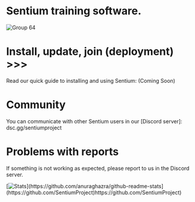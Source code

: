 # Sentium training software.

![Group 64](https://github.com/SentiumProject/Sentium-bots/assets/98888240/d192c4ee-601f-4690-a789-ed6bb158f6e4)

# Install, update, join (deployment) >>>
Read our quick guide to installing and using Sentium: (Coming Soon)

# Community
You can communicate with other Sentium users in our [Discord server]: dsc.gg/sentiumproject

# Problems with reports
If something is not working as expected, please report to us in the Discord server.

[![Stats]([https://github-readme-stats.vercel.app/api?username=anuraghazra](https://github-readme-stats.vercel.app/api?username=SentiumProject))](https://github.com/anuraghazra/github-readme-stats](https://github.com/SentiumProject)https://github.com/SentiumProject)
